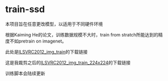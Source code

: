 # train-ssd
本项目旨在任意更改模型，以适用于不同硬件环境

根据Kaiming He的论文，训练数据规模不大时，train from stratch所能达到的精度不如pretrain on imagenet。

此处是[ILSVRC2012_img_train](https://pan.baidu.com/s/1TdFvKZJyX_CMkdjWqAlaeg)的下载链接

这是我裁剪之后的[ILSVRC2012_img_train_224x224](https://pan.baidu.com/s/1PamzHH14wUITchMelT0Fvw)的下载链接

训练脚本会陆续更新
